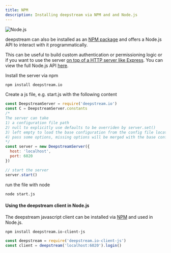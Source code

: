 ```yaml
---
title: NPM
description: Installing deepstream via NPM and and Node.js
---
```


![Node.js](nodejs.png)

deepstream can also be installed as an [NPM package](https://www.npmjs.com/package/deepstream.io) and offers a Node.js API to interact with it programmatically.

This can be useful to build custom authentication or permissioning logic or if you want to use the server [on top of a HTTP server like Express](/tutorials/integrations/other-http/). You can view the full Node.js API [here](/docs/server/node-api/).

Install the server via npm

``` bash
npm install deepstream.io
```

Create a js file, e.g. start.js with the following content

```javascript
const DeepstreamServer = require('deepstream.io')
const C = DeepstreamServer.constants
/*
The server can take
1) a configuration file path
2) null to explicitly use defaults to be overriden by server.set()
3) left empty to load the base configuration from the config file located within the conf directory.
4) pass some options, missing options will be merged with the base configuration
*/
const server = new DeepstreamServer({
  host: 'localhost',
  port: 6020
})

// start the server
server.start()
```

run the file with node
```bash
node start.js
```

#### Using the deepstream client in Node.js
The deepstream javascript client can be installed via [NPM](https://www.npmjs.com/package/deepstream.io-client-js) and used in Node.js.

```bash
npm install deepstream.io-client-js
```

```javascript
const deepstream = require('deepstream.io-client-js')
const client = deepstream('localhost:6020').login()
```
